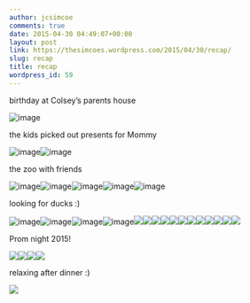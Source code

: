 ```yaml
---
author: jcsimcoe
comments: true
date: 2015-04-30 04:49:07+00:00
layout: post
link: https://thesimcoes.wordpress.com/2015/04/30/recap/
slug: recap
title: recap
wordpress_id: 59
---
```


birthday at Colsey’s parents house

![image](/public/assets/739ff4bd2ef2f4238557c3df86fd7f68/tumblr_inline_nnlr2lDHWt1qb8l8q_1280.jpg)

the kids picked out presents for Mommy

![image](/public/assets/406c7b10ccfea56ee2e97b3266395300/tumblr_inline_nnlr6dXIpQ1qb8l8q_1280.jpg)![image](/public/assets/e386f253bedb9a302e82908de2ffad89/tumblr_inline_nnlr74rK3g1qb8l8q_1280.jpg)

the zoo with friends

![image](/public/assets/2a06885dfa65440fbadff99cdfec87f4/tumblr_inline_nnlr8w8zK01qb8l8q_1280.jpg)![image](/public/assets/ae72ea3d2665f8a3e126985dc07ccca4/tumblr_inline_nnlr97qXbl1qb8l8q_1280.jpg)![image](/public/assets/b46ee10f0c5dfa3db772985eec45ff4d/tumblr_inline_nnlrakw7fP1qb8l8q_1280.jpg)![image](/public/assets/ef51962513f46bad3ff8a767888ec5d4/tumblr_inline_nnlrca6ir11qb8l8q_1280.jpg)![image](/public/assets/5123fc137d6394ac2bf27cd3ca16e468/tumblr_inline_nnlrdrSnJN1qb8l8q_1280.jpg)

looking for ducks :)

![image](/public/assets/58ca8d857d1b8001bdd66db6f6c0ba39/tumblr_inline_nnlrfcd31r1qb8l8q_1280.jpg)![image](/public/assets/b7dad5212938c62834232a5d7e3b86f8/tumblr_inline_nnlrh4xMp11qb8l8q_1280.jpg)![image](/public/assets/264ddb994540c0df981c6268ac1c0a4d/tumblr_inline_nnlria4L2X1qb8l8q_1280.jpg)![image](/public/assets/e45c1cd7b08b844cbc6bd932da04e1e0/tumblr_inline_nnlrjpupG61qb8l8q_1280.jpg)![](/public/assets/c423c04c9f2909803faaac3c12e4f37a/tumblr_inline_nnlt3hUhdE1qb8l8q_1280.jpg)![](/public/assets/a8ee04972f6cdc3863538fbbb9badfbd/tumblr_inline_nnlt3h0ykQ1qb8l8q_1280.jpg)![](/public/assets/c01ad984e87eccf800a343f8814c5119/tumblr_inline_nnlt3lZG881qb8l8q_1280.jpg)![](/public/assets/8f5810859caec64b682170af06c90bba/tumblr_inline_nnlt41UVxE1qb8l8q_1280.jpg)![](/public/assets/8e1bbcd343d4d72ab29a0751d88bf1c3/tumblr_inline_nnlt4sHwo91qb8l8q_1280.jpg)![](/public/assets/633e980a336fb54c6a9059b2aaf3301b/tumblr_inline_nnlt5qJCaD1qb8l8q_1280.jpg)![](/public/assets/ceb3e3d4cc71d30cb36668f4dc0a2fef/tumblr_inline_nnlt6e1uEu1qb8l8q_1280.jpg)![](/public/assets/fe343e730a8bc939aeab619d9abd3f9a/tumblr_inline_nnlt7246ps1qb8l8q_1280.jpg)![](/public/assets/d7821ad957c229e1a3990ad8df4e044f/tumblr_inline_nnlt84EuiA1qb8l8q_1280.jpg)![](/public/assets/1b2e977ea3c8406981430f5255a42af2/tumblr_inline_nnlt8vtBwn1qb8l8q_1280.jpg)![](/public/assets/ae16c0073c1769a4538e4978acd74416/tumblr_inline_nnlt9sB6yQ1qb8l8q_1280.jpg)![](/public/assets/2409191c3a19222409dfc068f2e3be3d/tumblr_inline_nnltb2Xxeq1qb8l8q_1280.jpg)

Prom night 2015!

![](/public/assets/518729fac7baabf637d484c9e2478e6f/tumblr_inline_nnlt1kuOdK1qb8l8q_1280.jpg)![](/public/assets/93819847fa26440aab7b3ffaad776cb5/tumblr_inline_nnlt1lilDG1qb8l8q_1280.jpg)![](/public/assets/06adb85d98e6e9f8f26922dcdc9bfa7d/tumblr_inline_nnlt1wADkb1qb8l8q_1280.jpg)![](/public/assets/4b668531013144d8c752c6f61ff0c069/tumblr_inline_nnlt28WCei1qb8l8q_1280.jpg)

relaxing after dinner :)

![](/public/assets/9621195478a4781ca6448ba957a4d5a4/tumblr_inline_nnlt0v7fBd1qb8l8q_1280.jpg)
